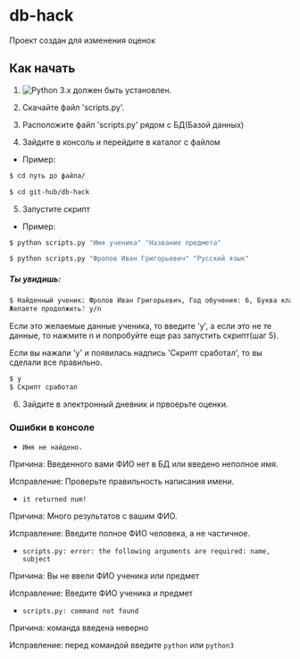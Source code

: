 # db-hack

Проект создан для изменения оценок

## Как начать

1. ![Python 3.x](https://img.shields.io/pypi/pyversions/vk_api.svg) должен быть установлен.

2. Скачайте файл 'scripts.py'.

3. Расположите файл 'scripts.py' рядом с БД(Базой данных)

4. Зайдите в консоль и перейдите в каталог с файлом
* Пример:
```bash
$ cd путь до файла/
```
```bash
$ cd git-hub/db-hack
```
5. Запустите скрипт
* Пример:
```bash
$ python scripts.py "Имя ученика" "Название предмета"
```
```bash
$ python scripts.py "Фролов Иван Григорьевич" "Русский язык"
```
##### Ты увидишь:
```bash
$ Найденный ученик: Фролов Иван Григорьевич, Год обучения: 6, Буква класса: А
Желаете продолжить? y/n
```
Если это желаемые данные ученика, то введите 'y', а если это не те данные, то нажмите n и попробуйте еще раз запустить скрипт(шаг 5).

Если вы нажали 'y' и появилась надпись 'Скрипт сработал', то вы сделали все правильно.
```bash
$ y
$ Скрипт сработал
```

6. Зайдите в электронный дневник и првоерьте оценки.

### Ошибки в консоле

* `Имя не найдено.`

Причина: Введенного вами ФИО нет в БД или введено неполное имя.

Исправление: Проверьте правильность написания имени.

* `it returned num!`

Причина: Много результатов с вашим ФИО.

Исправление: Введите полное ФИО человека, а не частичное.

* `scripts.py: error: the following arguments are required: name, subject`

Причина: Вы не ввели ФИО ученика или предмет

Исправление: Введите ФИО ученика и предмет

* `scripts.py: command not found`

Причина: команда введена неверно

Исправление: перед командой введите `python` или `python3`


